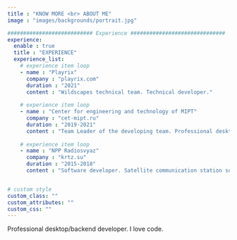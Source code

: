 ```yaml
---
title : "KNOW MORE <br> ABOUT ME"
image : "images/backgrounds/portrait.jpg"

########################### Experience ##############################
experience:
  enable : true
  title : "EXPERIENCE"
  experience_list:
    # experience item loop
    - name : "Playrix"
      company : "playrix.com"
      duration : "2021"
      content : "Wildscapes technical team. Technical developer."
      
    # experience item loop
    - name : "Center for engineering and technology of MIPT"
      company : "cet-mipt.ru"
      duration : "2019-2021"
      content : "Team Leader of the developing team. Professional desktop application for the design and optimization of gas and oil fields."
      
    # experience item loop
    - name : "NPP Radiosvyaz"
      company : "krtz.su"
      duration : "2015-2018"
      content : "Software developer. Satellite communication station software."


# custom style
custom_class: "" 
custom_attributes: "" 
custom_css: ""
---
```


Professional desktop/backend developer. I love code.